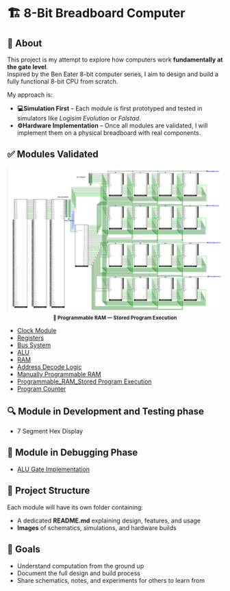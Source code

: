 # 🏗️ 8-Bit Breadboard Computer  

## 🧠 About  
This project is my attempt to explore how computers work **fundamentally at the gate level**.  
Inspired by the Ben Eater 8-bit computer series, I aim to design and build a fully functional 8-bit CPU from scratch.  

My approach is:  
- **💻Simulation First** – Each module is first prototyped and tested in simulators like *Logisim Evolution* or *Falstad*.  
- **⚙️Hardware Implementation** – Once all modules are validated, I will implement them on a physical breadboard with real components.  

## ✅ Modules Validated  

<p align="center">
  <img src="Programmable_RAM(StoredProgramExecution)/images/Programmable_RAM_Stored_Program_Execution.png" 
       alt="Programmable RAM (Stored Program Execution)" width="750"/>
  <br>
  <sub><b>💾 Programmable RAM — Stored Program Execution</b></sub>
</p>


- [Clock Module](CLOCK)
- [Registers](registers_AND_bus)  
- [Bus System](registers_AND_bus)
- [ALU](ALU)
- [RAM](RAM)
- [Address Decode Logic](Address_Decoders)
- [Manually Programmable RAM](Manually_Programmable_RAM)
- [Programmable_RAM_Stored Program Execution](Programmable_RAM(StoredProgramExecution))
- [Program Counter](Program_Counter)

## 🔍 Module in Development and Testing phase
- 7 Segment Hex Display

## 🐞 Module in Debugging Phase
- [ALU Gate Implementation](Bugs)

## 📂 Project Structure  
Each module will have its own folder containing:  
- A dedicated **README.md** explaining design, features, and usage  
- **Images** of schematics, simulations, and hardware builds  

## 🎯 Goals  
- Understand computation from the ground up  
- Document the full design and build process  
- Share schematics, notes, and experiments for others to learn from  
